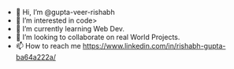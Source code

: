 - 👋 Hi, I’m @gupta-veer-rishabh
- 👀 I’m interested in code>
- 🌱 I’m currently learning Web Dev.
- 💞️ I’m looking to collaborate on real World Projects.
- 📫 How to reach me 
      https://www.linkedin.com/in/rishabh-gupta-ba64a222a/

<!---
gupta-veer-rishabh/gupta-veer-rishabh is a ✨ special ✨ repository because its `README.md` (this file) appears on your GitHub profile.
You can click the Preview link to take a look at your changes.
--->
